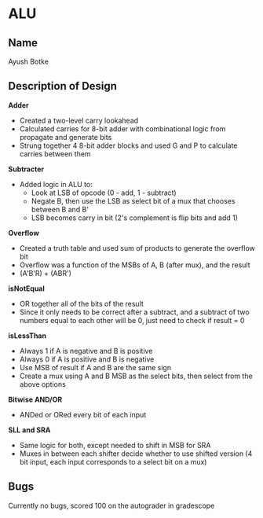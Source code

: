 # ALU
## Name
Ayush Botke
## Description of Design
**Adder**
* Created a two-level carry lookahead
* Calculated carries for 8-bit adder with combinational logic from propagate and generate bits
* Strung together 4 8-bit adder blocks and used G and P to calculate carries between them  

**Subtracter**
* Added logic in ALU to:
    - Look at LSB of opcode (0 - add, 1 - subtract)
    - Negate B, then use the LSB as select bit of a mux that chooses between B and B'
    - LSB becomes carry in bit (2's complement is flip bits and add 1)  

**Overflow**  
* Created a truth table and used sum of products to generate the overflow bit
* Overflow was a function of the MSBs of A, B (after mux), and the result
* (A'B'R) + (ABR')  
  
**isNotEqual**
* OR together all of the bits of the result
* Since it only needs to be correct after a subtract, and a subtract of two numbers equal to each other will be 0, just need to check if result = 0

**isLessThan**
* Always 1 if A is negative and B is positive
* Always 0 if A is positive and B is negative
* Use MSB of result if A and B are the same sign
* Create a mux using A and B MSB as the select bits, then select from the above options  

**Bitwise AND/OR**
* ANDed or ORed every bit of each input

**SLL and SRA**
* Same logic for both, except needed to shift in MSB for SRA
* Muxes in between each shifter decide whether to use shifted version (4 bit input, each input corresponds to a select bit on a mux)


## Bugs
Currently no bugs, scored 100 on the autograder in gradescope